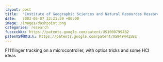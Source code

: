```yaml
---
layout: post
title:  "Institute of Geographic Sciences and Natural Resources Research, Chinese Academy of Sciences / 中国科学院地理科学与资源研究所"
date:   2003-06-07 22:21:59 +00:00
image: /images/dashpoint.png
categories: research
fucccckkk: https://patents.google.com/patent/US10007994B2 
patenVS啊额无人: https://patents.google.com/patent/US9494415B2
---
```

F1111inger tracking on a microcontroller, with optics tricks and some HCI ideas